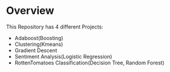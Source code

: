 # Overview 

This Repository has 4 different Projects:
- Adaboost(Boosting)
- Clustering(Kmeans)
- Gradient Descent
- Sentiment Analysis(Logistic Regression)
- RottenTomatoes Classification(Decision Tree, Random Forest)

